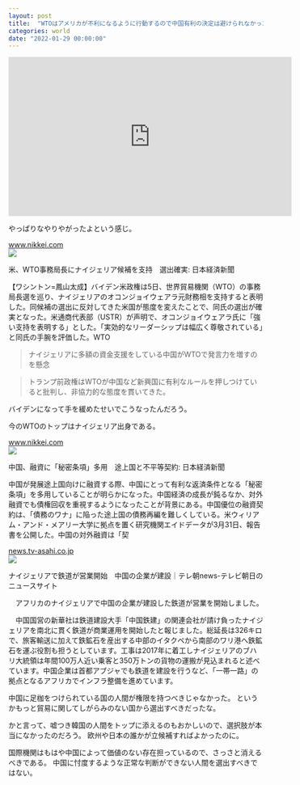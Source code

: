 ```yaml
---
layout: post
title:  "WTOはアメリカが不利になるように行動するので中国有利の決定は避けられなかっただろう"
categories: world
date: "2022-01-29 00:00:00"
---
```


<iframe width="560" height="315" src="https://www.youtube.com/embed/_YznxFSmmXc" title="YouTube video player" frameborder="0" allow="accelerometer; autoplay; clipboard-write; encrypted-media; gyroscope; picture-in-picture" allowfullscreen></iframe>

やっぱりなやりやがったよという感じ。


<div class="card">
  <a href="https://www.nikkei.com/article/DGXZQOGN0607L0W1A200C2000000/"></a>
  <div class="card__header">
    <a href="https://www.nikkei.com/article/DGXZQOGN0607L0W1A200C2000000/">www.nikkei.com</a>
  </div>
  <div class="card__image">
    <img src="https://article-image-ix.nikkei.com/https%3A%2F%2Fimgix-proxy.n8s.jp%2FDSXZQO0272459006022021000000-1.jpg?ixlib=js-2.3.2&auto=format%2Ccompress&ch=Width%2CDPR&q=45&fit=crop&bg=FFFFFF&w=1200&h=630&fp-x=0.47&fp-y=0.46&fp-z=1&crop=focalpoint&s=f9c5d0b83401621b4cd519d16000c075">
  </div>
  <div class="card__title">
    <p>米、WTO事務局長にナイジェリア候補を支持　選出確実: 日本経済新聞</p>
  </div>
  <div class="card__description">
    <p>【ワシントン=鳳山太成】バイデン米政権は5日、世界貿易機関（WTO）の事務局長選を巡り、ナイジェリアのオコンジョイウェアラ元財務相を支持すると表明した。同候補の選出に反対してきた米国が態度を変えたことで、同氏の選出が確実となった。米通商代表部（USTR）が声明で、オコンジョイウェアラ氏に「強い支持を表明する」とした。「実効的なリーダーシップは幅広く尊敬されている」と同氏の手腕を評価した。WTO</p>
  </div>
</div>


> ナイジェリアに多額の資金支援をしている中国がWTOで発言力を増すのを懸念

> トランプ前政権はWTOが中国など新興国に有利なルールを押しつけていると批判し、非協力的な態度を貫いてきた。

バイデンになって手を緩めたせいでこうなったんだろう。

今のWTOのトップはナイジェリア出身である。


<div class="card">
  <a href="https://www.nikkei.com/article/DGXZQOCB011W20R00C21A4000000/"></a>
  <div class="card__header">
    <a href="https://www.nikkei.com/article/DGXZQOCB011W20R00C21A4000000/">www.nikkei.com</a>
  </div>
  <div class="card__image">
    <img src="https://article-image-ix.nikkei.com/https%3A%2F%2Fimgix-proxy.n8s.jp%2FDSXZQO0459971001042021000000-1.jpg?ixlib=js-2.3.2&auto=format%2Ccompress&ch=Width%2CDPR&q=45&fit=crop&bg=FFFFFF&w=1200&h=630&fp-x=0.3&fp-y=0.16&fp-z=1&crop=focalpoint&s=d62bcb40edfb2d150165306f00ce5624">
  </div>
  <div class="card__title">
    <p>中国、融資に「秘密条項」多用　途上国と不平等契約: 日本経済新聞</p>
  </div>
  <div class="card__description">
    <p>中国が発展途上国向けに融資する際、中国にとって有利な返済条件となる「秘密条項」を多用していることが明らかになった。中国経済の成長が鈍るなか、対外融資でも債権回収を重視するようになったことが背景にある。中国優位の融資契約は、「債務のワナ」に陥った途上国の債務再編を難しくしている。米ウィリアム・アンド・メアリー大学に拠点を置く研究機関エイドデータが3月31日、報告書を公開した。中国の対外融資は「契</p>
  </div>
</div>



<div class="card">
  <a href="https://news.tv-asahi.co.jp/news_international/articles/000194803.html"></a>
  <div class="card__header">
    <a href="https://news.tv-asahi.co.jp/news_international/articles/000194803.html">news.tv-asahi.co.jp</a>
  </div>
  <div class="card__image">
    <img src="https://news.tv-asahi.co.jp/img/default_4.jpg">
  </div>
  <div class="card__title">
    <p>ナイジェリアで鉄道が営業開始　中国の企業が建設｜テレ朝news-テレビ朝日のニュースサイト</p>
  </div>
  <div class="card__description">
    <p>　アフリカのナイジェリアで中国の企業が建設した鉄道が営業を開始しました。

　中国国営の新華社は鉄道建設大手「中国鉄建」の関連会社が請け負ったナイジェリアを南北に貫く鉄道が商業運用を開始したと報じました。総延長は326キロで、旅客輸送に加えて鉄鉱石を産出する中部のイタクペから南部のワリ港へ鉄鉱石を運ぶ役割も担うとしています。工事は2017年に着工しナイジェリアのブハリ大統領は年間100万人近い乗客と350万トンの貨物の運搬が見込まれると述べています。中国企業は首都アブジャでも鉄道を建設を行うなど、「一帯一路」の拠点となるアフリカでインフラ整備を進めています。</p>
  </div>
</div>


中国に足枷をつけられている国の人間が権限を持つべきじゃなかった。
というかもっと貿易に関してしがらみのない国から選出すべきだったな。

かと言って、嘘つき韓国の人間をトップに添えるのもおかしいので、選択肢が本当になかったのだろう。
欧州や日本の誰かが立候補すればよかったのに。


国際機関はもはや中国によって価値のない存在担っているので、さっさと消えるべきである。
中国に忖度するような正常な判断ができない人間を選出すべきではない。
